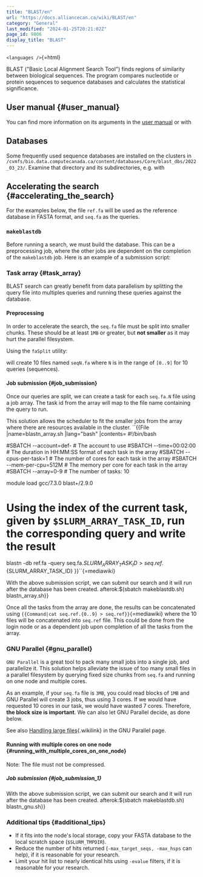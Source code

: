 ```yaml
---
title: "BLAST/en"
url: "https://docs.alliancecan.ca/wiki/BLAST/en"
category: "General"
last_modified: "2024-01-25T20:21:02Z"
page_id: 9806
display_title: "BLAST"
---
```


`<languages />`{=html}

BLAST (\"Basic Local Alignment Search Tool\") finds regions of similarity between biological sequences. The program compares nucleotide or protein sequences to sequence databases and calculates the statistical significance.

## User manual {#user_manual}

You can find more information on its arguments in the [user manual](https://www.ncbi.nlm.nih.gov/books/NBK279684/) or with

## Databases

Some frequently used sequence databases are installed on the clusters in `/cvmfs/bio.data.computecanada.ca/content/databases/Core/blast_dbs/2022_03_23/`. Examine that directory and its subdirectories, e.g. with

## Accelerating the search {#accelerating_the_search}

For the examples below, the file `ref.fa` will be used as the reference database in FASTA format, and `seq.fa` as the queries.

### `makeblastdb`

Before running a search, we must build the database. This can be a preprocessing job, where the other jobs are dependent on the completion of the `makeblastdb` job. Here is an example of a submission script:

### Task array {#task_array}

BLAST search can greatly benefit from data parallelism by splitting the query file into multiples queries and running these queries against the database.

#### Preprocessing

In order to accelerate the search, the `seq.fa` file must be split into smaller chunks. These should be at least `1MB` or greater, but **not smaller** as it may hurt the parallel filesystem.

Using the `faSplit` utility:

will create 10 files named `seqN.fa` where `N` is in the range of `[0..9]` for 10 queries (sequences).

#### Job submission {#job_submission}

Once our queries are split, we can create a task for each `seq.fa.N` file using a job array. The task id from the array will map to the file name containing the query to run.

This solution allows the scheduler to fit the smaller jobs from the array where there are resources available in the cluster. ``{{File
  |name=blastn_array.sh
  |lang="bash"
  |contents=
#!/bin/bash

#SBATCH --account=def-<user>  # The account to use
#SBATCH --time=00:02:00       # The duration in HH:MM:SS format of each task in the array
#SBATCH --cpus-per-task=1     # The number of cores for each task in the array
#SBATCH --mem-per-cpu=512M    # The memory per core for each task in the array
#SBATCH --array=0-9           # The number of tasks: 10

module load gcc/7.3.0 blast+/2.9.0

# Using the index of the current task, given by `$SLURM_ARRAY_TASK_ID`, run the corresponding query and write the result
blastn -db ref.fa -query seq.fa.${SLURM_ARRAY_TASK_ID} > seq.ref.${SLURM_ARRAY_TASK_ID}
}}``{=mediawiki}

With the above submission script, we can submit our search and it will run after the database has been created. afterok:\$(sbatch makeblastdb.sh) blastn_array.sh}}

Once all the tasks from the array are done, the results can be concatenated using `{{Command|cat seq.ref.{0..9} > seq.ref}}`{=mediawiki} where the 10 files will be concatenated into `seq.ref` file. This could be done from the login node or as a dependent job upon completion of all the tasks from the array.

### GNU Parallel {#gnu_parallel}

`GNU Parallel` is a great tool to pack many small jobs into a single job, and parallelize it. This solution helps alleviate the issue of too many small files in a parallel filesystem by querying fixed size chunks from `seq.fa` and running on one node and multiple cores.

As an example, if your `seq.fa` file is `3MB`, you could read blocks of `1MB` and GNU Parallel will create 3 jobs, thus using 3 cores. If we would have requested 10 cores in our task, we would have wasted 7 cores. Therefore, **the block size is important**. We can also let GNU Parallel decide, as done below.

See also [Handling large files](https://docs.alliancecan.ca/GNU_Parallel#Handling_large_files "Handling large files"){.wikilink} in the GNU Parallel page.

#### Running with multiple cores on one node {#running_with_multiple_cores_on_one_node}

Note: The file must not be compressed.

##### Job submission {#job_submission_1}

With the above submission script, we can submit our search and it will run after the database has been created. afterok:\$(sbatch makeblastdb.sh) blastn_gnu.sh}}

### Additional tips {#additional_tips}

- If it fits into the node\'s local storage, copy your FASTA database to the local scratch space (`$SLURM_TMPDIR`).
- Reduce the number of hits returned (`-max_target_seqs, -max_hsps` can help), if it is reasonable for your research.
- Limit your hit list to nearly identical hits using `-evalue` filters, if it is reasonable for your research.
